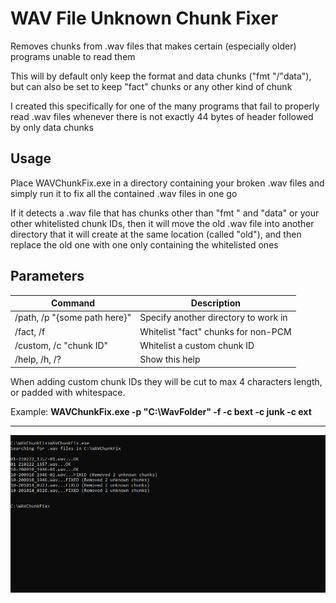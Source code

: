 # WAV File Unknown Chunk Fixer
Removes chunks from .wav files that makes certain (especially older) programs unable to read them

This will by default only keep the format and data chunks ("fmt "/"data"), but can also be set to keep "fact" chunks or any other kind of chunk

I created this specifically for one of the many programs that fail to properly read .wav files whenever there is not exactly 44 bytes of header followed by only data chunks

## Usage
Place WAVChunkFix.exe in a directory containing your broken .wav files and simply run it to fix all the contained .wav files in one go

If it detects a .wav file that has chunks other than "fmt " and "data" or your other whitelisted chunk IDs, then it will move the old .wav file into another directory that it will create at the same location (called "old"), and then replace the old one with one only containing the whitelisted ones

## Parameters
| Command | Description |
| --- | --- |
| /path, /p "{some path here}" | Specify another directory to work in |
| /fact, /f  | Whitelist "fact" chunks for non-PCM |
| /custom, /c "chunk ID"  | Whitelist a custom chunk ID |
| /help, /h, /?  | Show this help |

When adding custom chunk IDs they will be cut to max 4 characters length, or padded with whitespace.

Example: **WAVChunkFix.exe -p "C:\WavFolder\" -f -c bext -c junk -c ext**

---

![WAVChunkFix in use](screenshot.png?raw=true "WAVChunkFix in use")
